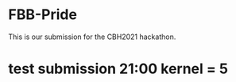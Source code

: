# FBB-Pride

This is our submission for the CBH2021 hackathon.

# test submission 21:00 kernel = 5    
